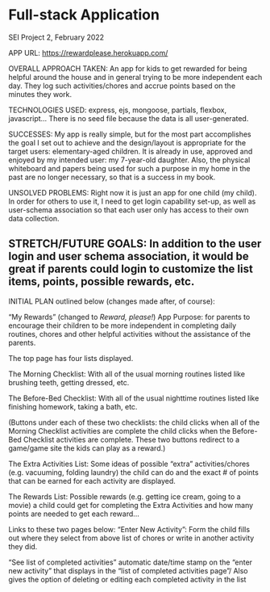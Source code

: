 # Full-stack Application

SEI Project 2, February 2022


APP URL: https://rewardplease.herokuapp.com/

OVERALL APPROACH TAKEN:
An app for kids to get rewarded for being helpful around the house and in general trying to be more independent each day. They log such activities/chores and accrue points based on the minutes they work.

TECHNOLOGIES USED:
express, ejs, mongoose, partials, flexbox, javascript... There is no seed file because the data is all user-generated.

SUCCESSES:
My app is really simple, but for the most part accomplishes the goal I set out to achieve and the design/layout is appropriate for the target users: elementary-aged children.  It is already in use, approved and enjoyed by my intended user: my 7-year-old daughter. Also, the physical whiteboard and papers being used for such a purpose in my home in the past are no longer necessary, so that is a success in my book.

UNSOLVED PROBLEMS:
Right now it is just an app for one child (my child). In order for others to use it, I need to get login capability set-up, as well as user-schema association so that each user only has access to their own data collection.

STRETCH/FUTURE GOALS:	In addition to the user login and user schema association, it would be great if parents could login to customize the list items, points, possible rewards, etc.
-----

INITIAL PLAN outlined below (changes made after, of course):

“My Rewards” (changed to *Reward, please!*) App Purpose: for parents to encourage their children to be more independent in completing daily routines, chores and other helpful activities without the assistance of the parents.

The top page has four lists displayed.

The Morning Checklist:
With all of the usual morning routines listed like brushing teeth, getting dressed, etc.

The Before-Bed Checklist:
With all of the usual nighttime routines listed like finishing homework, taking a bath, etc.

(Buttons under each of these two checklists: the child clicks when all of the Morning Checklist activities are complete	the child clicks when the Before-Bed Checklist activities are complete. These two buttons redirect to a game/game site the kids can play as a reward.)

The Extra Activities List:
Some ideas of possible “extra” activities/chores  (e.g. vacuuming, folding laundry) the child can do and the exact # of points that can be earned for each activity are displayed.

The Rewards List:
Possible rewards (e.g. getting ice cream, going to a movie) a child could get for completing the Extra Activities and how many points are needed to get each reward…

Links to these two pages below:
	“Enter New Activity”:
Form the child fills out where they select from above list of chores or write in another activity they did.

“See list of  completed activities”
automatic date/time stamp on the “enter new activity” that displays in the “list of completed activities page”/ Also gives the option of deleting or editing each completed activity in the list
